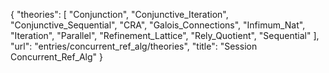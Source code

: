{
    "theories": [
        "Conjunction",
        "Conjunctive_Iteration",
        "Conjunctive_Sequential",
        "CRA",
        "Galois_Connections",
        "Infimum_Nat",
        "Iteration",
        "Parallel",
        "Refinement_Lattice",
        "Rely_Quotient",
        "Sequential"
    ],
    "url": "entries/concurrent_ref_alg/theories",
    "title": "Session Concurrent_Ref_Alg"
}